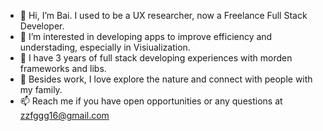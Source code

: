 - 👋 Hi, I’m Bai. I used to be a UX researcher, now a Freelance Full Stack Developer.
- 👀 I’m interested in developing apps to improve efficiency and understading, especially in Visiualization. 
- 🌱 I have 3 years of full stack developing experiences with morden frameworks and libs.
- 💞️ Besides work, I love explore the nature and connect with people with my family.
- 📫 Reach me if you have open opportunities or any questions at zzfggg16@gmail.com

<!---
learningreac/learningreac is a ✨ special ✨ repository because its `README.md` (this file) appears on your GitHub profile.
You can click the Preview link to take a look at your changes.
--->
